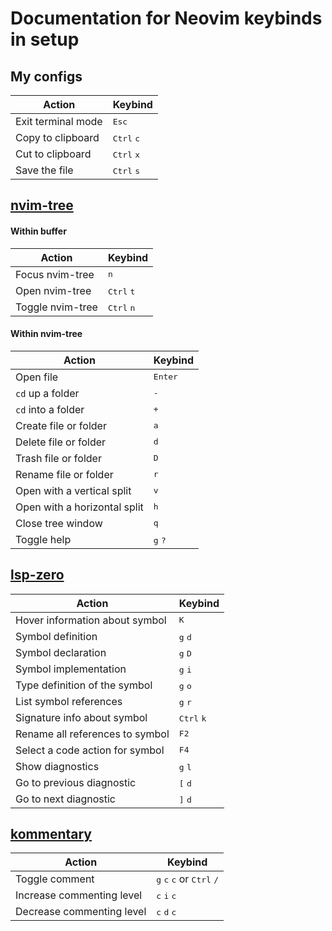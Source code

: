 # Documentation for Neovim keybinds in setup

## My configs
| Action               | Keybind                      |
|--------------------- | ---------------------------- |
| Exit terminal mode   | <kbd>Esc</kbd>               |
| Copy to clipboard    | <kbd>Ctrl</kbd> <kbd>c</kbd> |
| Cut to clipboard     | <kbd>Ctrl</kbd> <kbd>x</kbd> |
| Save the file        | <kbd>Ctrl</kbd> <kbd>s</kbd> |

## [nvim-tree](https://github.com/kyazdani42/nvim-tree.lua)

#### Within buffer
| Action            | Keybind                        |
|------------------ | -------------------------------|
| Focus nvim-tree   | <kbd>n</kbd>                   |
| Open nvim-tree    | <kbd>Ctrl</kbd> <kbd>t</kbd>   |
| Toggle nvim-tree  | <kbd>Ctrl</kbd> <kbd>n</kbd>   |


#### Within nvim-tree
| Action                       | Keybind                   |
|----------------------------- | --------------------------|
| Open file                    | <kbd>Enter</kbd>          |
| `cd` up a folder             | <kbd>-</kbd>              |
| `cd` into a folder           | <kbd>+</kbd>              |
| Create file or folder        | <kbd>a</kbd>              |
| Delete file or folder        | <kbd>d</kbd>              |
| Trash file or folder         | <kbd>D</kbd>              |
| Rename file or folder        | <kbd>r</kbd>              |
| Open with a vertical split   | <kbd>v</kbd>              |
| Open with a horizontal split | <kbd>h</kbd>              |
| Close tree window            | <kbd>q</kbd>              |
| Toggle help                  | <kbd>g</kbd> <kbd>?</kbd> |

## [lsp-zero](https://github.com/VonHeikemen/lsp-zero.nvim)
| Action                            | Keybind                      |
|---------------------------------- | ---------------------------- |
| Hover information about symbol    | <kbd>K</kbd>                 |
| Symbol definition                 | <kbd>g</kbd> <kbd>d</kbd>    |
| Symbol declaration                | <kbd>g</kbd> <kbd>D</kbd>    |
| Symbol implementation             | <kbd>g</kbd> <kbd>i</kbd>    |
| Type definition of the symbol     | <kbd>g</kbd> <kbd>o</kbd>    |
| List symbol references            | <kbd>g</kbd> <kbd>r</kbd>    |
| Signature info about symbol       | <kbd>Ctrl</kbd> <kbd>k</kbd> |
| Rename all references to symbol   | <kbd>F2</kbd>                |
| Select a code action for symbol   | <kbd>F4</kbd>                |
| Show diagnostics                  | <kbd>g</kbd> <kbd>l</kbd>    |
| Go to previous diagnostic         | <kbd>[</kbd> <kbd>d</kbd>    |
| Go to next diagnostic             | <kbd>]</kbd> <kbd>d</kbd>    |

## [kommentary](https://github.com/b3nj5m1n/kommentary)
| Action                    | Keybind                                                                |
|-------------------------- | ---------------------------------------------------------------------- |
| Toggle comment            | <kbd>g</kbd> <kbd>c</kbd> <kbd>c</kbd> or <kbd>Ctrl</kbd> <kbd>/</kbd> |
| Increase commenting level | <kbd>c</kbd> <kbd>i</kbd> <kbd>c</kbd>                                 |
| Decrease commenting level | <kbd>c</kbd> <kbd>d</kbd> <kbd>c</kbd>                                 |

